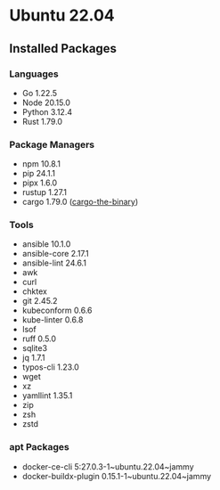 # Ubuntu 22.04

## Installed Packages

### Languages

- Go 1.22.5
- Node 20.15.0
- Python 3.12.4
- Rust 1.79.0

### Package Managers

- npm 10.8.1
- pip 24.1.1
- pipx 1.6.0
- rustup 1.27.1
- cargo 1.79.0 ([cargo-the-binary](https://github.com/rust-lang/cargo/blob/master/src/cargo/version.rs))

### Tools

- ansible 10.1.0
- ansible-core 2.17.1
- ansible-lint 24.6.1
- awk
- curl
- chktex
- git 2.45.2
- kubeconform 0.6.6
- kube-linter 0.6.8
- lsof
- ruff 0.5.0
- sqlite3
- jq 1.7.1
- typos-cli 1.23.0
- wget
- xz
- yamllint 1.35.1
- zip
- zsh
- zstd

### apt Packages

- docker-ce-cli 5:27.0.3-1\~ubuntu.22.04\~jammy
- docker-buildx-plugin 0.15.1-1\~ubuntu.22.04\~jammy
